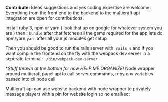 **Contribute:**
Ideas suggestions and yes coding expertise are welcome. Everything from the front end to the backend to the multicraft api integration are open for contributions.

Install ruby 3, npm or yarn ( look that up on google for whatever system you are ) then :
`bundle`
after that fetches all the gems required for the app lets do npm/yarn
`yarn`
after all your js modules get setup

Then you should be good to run the rails server with:
`rails s`
and if you want compile the frontend on the fly with the webpack dev server in a seperate terminal:
`./bin/webpack-dev-server`


**Stuff thrown at the bottom for now *HELP ME ORGANIZE!**
Node wrapper around multicraft panel api to call server commands, ruby env variables passed into cli node call

Multicraft api can use website backend with node wrapper to privately message players with a pin for website login so no email/ect



